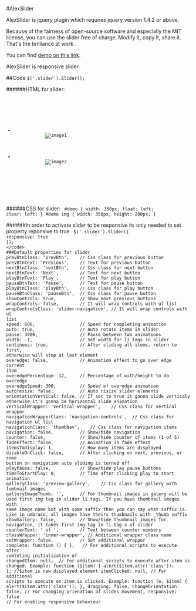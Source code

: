#AlexSlider

AlexSlider is jquery plugin which requires jquery version 1.4.2 or above.

Because of the fairness of open-source software and especially the MIT license, you can use the slider free of charge. Modify it, copy it, share it. That's the brilliance at work.

You can find [demo on this link](http://www.vegaitsourcing.rs/articles/2012/01/alex-slider-a-jquery-slider/ "AlexSlider demo").

AlexSlider is responsive slider.

##Code
<code>$('.slider').Slider();</code>

######HTML for slider:
<code>
<div class="slider">
      	<ul>
		<li>
			<img src="image1.png" alt="image1" />
		</li>
		<li>
			<img src="image2.png" alt="image2" />
		</li>
	</ul>
 </div> 
</code>

######CSS for slider:
<code> 
#demo {
	width: 350px;
	float: left;
	clear: left;
}
#demo img {
	width: 350px;
	height: 200px;
}
</code> 

######In order to activate slider to be responsive its only needed to set property reponsive to true
<code>
$('.slider').Slider({
		responsive: true
	});
</code>
###Default properties for slider
            prevBtnClass: 'prevBtn',    // Css class for previous button
            prevBtnText: 'Previous',    // Text for previous button
            nextBtnClass: 'nextBtn',    // Css class for next button
            nextBtnText: 'Next',        // Text for next button
            playBtnText: 'Play',        // Text for play button
            pauseBtnText: 'Pause',      // Text for pause button
            playBtnClass: 'playBtn',    // Css class for play button
            pauseBtnClass: 'pauseBtn',  // Css class for pause button
            showControls: true,         // Show next previous buttons
			wrapControls: false,		// It will wrap controls with ul list
			wrapControlsClass: 'slider-navigation',	// It will wrap controls with ul list
            speed: 600,                 // Speed for completing animation
            auto: true,                 // Auto rotate items in slider
            pause: 3000,                // Pause between two animations
            width: -1,                  // Set width for li tags in slider
            continues: true,			// After sliding all items, return to first, otherwise will stop at last element
            overedge: false,            // Animation effect to go over edge current item
            overedgePercentage: 12,     // Percentage of with/height to do overedge
            overedgeSpeed: 300,         // Speed of overedge animation
            autoresize: false,          // Auto risize slider elements
            orientationVertical: false, // If set to true it gonna slide verticaly otherwise it's gonna be horizontal slide animation
            verticalWrapper: 'veritcal-wrapper',    // Css class for vertical wrapper
            navigationWrapperClass: 'navigation-controls',  // Css class for navigation ul list
            navigationClass: 'thumbNav',    // Css class for navigation items	
            navigation: false,          // Show/hide navigation
            counter: false,             // Show/hide counter of items (1 of 5)
            fadeEffect: false,          // Animation is fade effect
            itemsToDisplay: 1,          // How many items are displayed
            disableOnClick: false,      // After clicking on next, previous, or some button on navigation auto sliding is turned off
            playPause: false,           // Show/hide play pause buttons
            timeToStartPlay: 0,         // Time after clicking play to start animation
            galleryClass: 'preview-gallery',    // Css class for gallery with tumbnail images
            galleryImageThumb: '',      // For thumbnail images in galery will be used first img tag in slider li tags. If you have thumbnail images with same image name but with some suffix then you can say what suffix is. Like in umbraco, all images have theirs thumbnails with _thumb suffix
            showGallery: false,         // Show/hide thumbnail images for navigation, it takes first img tag in li tag-s of slider
            counterText: ' of ',        // Text between counter numbers
			classWrapper: 'inner-wrapper', // Additional wrapper class name
			setWrapper: false, 			// Set additional wrapper	
            complete: function () { },   // For additional scripts to execute after comleting initialization of 			
			changedItem: null,	// For additional scripts to execute after item is changed. Example: function ($item) { alert($item.attr('class')); }; //$item is new displayed element
			itemClicked: null,	// For additional scripts to execute on item is clicked. Example: function (e, $item) { alert($item.attr('class')); },
			dragging: false,
			changeOrientation: false, // For changing orienation of slides movement,
			responsive: false // For enabling responsive behaviour
